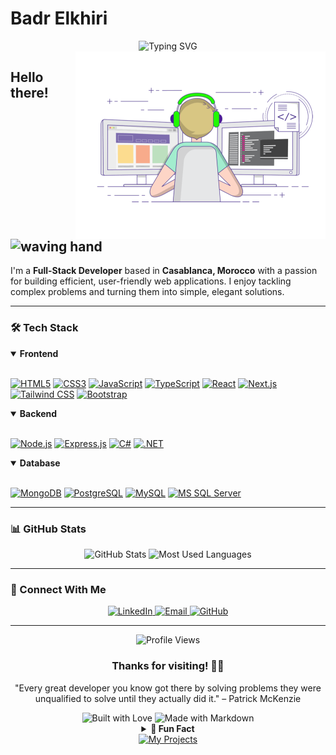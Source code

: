 # Badr Elkhiri

<div align="center">
  <img src="https://readme-typing-svg.demolab.com?font=Fira+Code&weight=600&size=22&pause=1000&color=6FA4FC&center=true&vCenter=true&random=false&width=435&lines=Full-Stack+Developer;Problem+Solver;Passionate+Coder" alt="Typing SVG" />
</div>

<img align="right" alt="Coding" width="400" src="https://raw.githubusercontent.com/devSouvik/devSouvik/master/gif3.gif">

## Hello there! <img src="https://user-images.githubusercontent.com/18350557/176309783-0785949b-9127-417c-8b55-ab5a4333674e.gif" width="28px" alt="waving hand">

I'm a **Full-Stack Developer** based in **Casablanca, Morocco** with a passion for building efficient, user-friendly web applications. I enjoy tackling complex problems and turning them into simple, elegant solutions.

---

### 🛠️ Tech Stack

<details open>
<summary><b>Frontend</b></summary>
<br>
<p>
  <a href="#"><img src="https://img.shields.io/badge/HTML5-E34F26?style=for-the-badge&logo=html5&logoColor=white" alt="HTML5" /></a>
  <a href="#"><img src="https://img.shields.io/badge/CSS3-1572B6?style=for-the-badge&logo=css3&logoColor=white" alt="CSS3" /></a>
  <a href="#"><img src="https://img.shields.io/badge/JavaScript-F7DF1E?style=for-the-badge&logo=javascript&logoColor=black" alt="JavaScript" /></a>
  <a href="#"><img src="https://img.shields.io/badge/TypeScript-3178C6?style=for-the-badge&logo=typescript&logoColor=white" alt="TypeScript" /></a>
  <a href="#"><img src="https://img.shields.io/badge/React-20232A?style=for-the-badge&logo=react&logoColor=61DAFB" alt="React" /></a>
  <a href="#"><img src="https://img.shields.io/badge/Next.js-000000?style=for-the-badge&logo=next.js&logoColor=white" alt="Next.js" /></a>
  <a href="#"><img src="https://img.shields.io/badge/Tailwind_CSS-38B2AC?style=for-the-badge&logo=tailwind-css&logoColor=white" alt="Tailwind CSS" /></a>
  <a href="#"><img src="https://img.shields.io/badge/Bootstrap-7952B3?style=for-the-badge&logo=bootstrap&logoColor=white" alt="Bootstrap" /></a>
</p>
</details>

<details open>
<summary><b>Backend</b></summary>
<br>
<p>
  <a href="#"><img src="https://img.shields.io/badge/Node.js-339933?style=for-the-badge&logo=node.js&logoColor=white" alt="Node.js" /></a>
  <a href="#"><img src="https://img.shields.io/badge/Express.js-000000?style=for-the-badge&logo=express&logoColor=white" alt="Express.js" /></a>
  <a href="#"><img src="https://img.shields.io/badge/C%23-239120?style=for-the-badge&logo=c-sharp&logoColor=white" alt="C#" /></a>
  <a href="#"><img src="https://img.shields.io/badge/.NET-5C2D91?style=for-the-badge&logo=.net&logoColor=white" alt=".NET" /></a>
</p>
</details>

<details open>
<summary><b>Database</b></summary>
<br>
<p>
  <a href="#"><img src="https://img.shields.io/badge/MongoDB-4EA94B?style=for-the-badge&logo=mongodb&logoColor=white" alt="MongoDB" /></a>
  <a href="#"><img src="https://img.shields.io/badge/PostgreSQL-316192?style=for-the-badge&logo=postgresql&logoColor=white" alt="PostgreSQL" /></a>
  <a href="#"><img src="https://img.shields.io/badge/MySQL-4479A1?style=for-the-badge&logo=mysql&logoColor=white" alt="MySQL" /></a>
  <a href="#"><img src="https://img.shields.io/badge/Microsoft_SQL_Server-CC2927?style=for-the-badge&logo=microsoft-sql-server&logoColor=white" alt="MS SQL Server" /></a>
</p>
</details>

---

### 📊 GitHub Stats

<div align="center">
  <img src="https://github-readme-stats.vercel.app/api?username=badrelkhiri&show_icons=true&theme=tokyonight" alt="GitHub Stats" height="170" />
  <img src="https://github-readme-stats.vercel.app/api/top-langs/?username=badrelkhiri&layout=compact&theme=tokyonight" alt="Most Used Languages" height="170" />
</div>

---

### 🔗 Connect With Me

<p align="center">
  <a href="https://www.linkedin.com/in/badr-el-khiri-20800b24a/" target="_blank">
    <img src="https://img.shields.io/badge/LinkedIn-0077B5?style=for-the-badge&logo=linkedin&logoColor=white" alt="LinkedIn" />
  </a>
  <a href="mailto:your.email@example.com" target="_blank">
    <img src="https://img.shields.io/badge/Email-D14836?style=for-the-badge&logo=gmail&logoColor=white" alt="Email" />
  </a>
  <a href="https://github.com/badrelkhiri" target="_blank">
    <img src="https://img.shields.io/badge/GitHub-100000?style=for-the-badge&logo=github&logoColor=white" alt="GitHub" />
  </a>
</p>

---

<div align="center">
  <img src="https://komarev.com/ghpvc/?username=badrelkhiri&color=blue&style=flat-square&label=Profile+Views" alt="Profile Views" />
</div>

<div align="center">
  
### Thanks for visiting! 👨‍💻
  <p>"Every great developer you know got there by solving problems they were unqualified to solve until they actually did it." – Patrick McKenzie</p>
  <img src="https://forthebadge.com/images/badges/built-with-love.svg" alt="Built with Love" />
  <img src="https://forthebadge.com/images/badges/made-with-markdown.svg" alt="Made with Markdown" />
  <details>
    <summary><b>🌟 Fun Fact</b></summary>
    <br>
    <p>The first website ever created is still online! You can visit it at <a href="http://info.cern.ch/hypertext/WWW/TheProject.html" target="_blank">http://info.cern.ch</a></p>
  </details>
  <a href="https://github.com/badrelkhiri?tab=repositories">
    <img src="https://img.shields.io/badge/Check%20out%20my%20projects-4B275F?style=for-the-badge&logo=github&logoColor=white" alt="My Projects" />
  </a>
</div>
